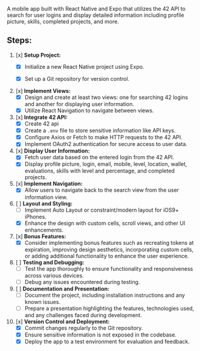 A mobile app built with React Native and Expo that utilizes the 42 API to search for user logins and display detailed information including profile picture, skills, completed projects, and more.

## Steps:

1. [x] **Setup Project:**
   - [x] Initialize a new React Native project using Expo.
   - [x] Set up a Git repository for version control.


2. [x] **Implement Views:**
   - [x] Design and create at least two views: one for searching 42 logins and another for displaying user information.
   - [x] Utilize React Navigation to navigate between views.

3. [x] **Integrate 42 API:** 
   - [x] Create 42 api
   - [x] Create a `.env` file to store sensitive information like API keys.
   - [x] Configure Axios or Fetch to make HTTP requests to the 42 API.
   - [x] Implement OAuth2 authentication for secure access to user data.

4. [x] **Display User Information:**
   - [x] Fetch user data based on the entered login from the 42 API.
   - [x] Display profile picture, login, email, mobile, level, location, wallet, evaluations, skills with level and percentage, and completed projects.

5. [x] **Implement Navigation:**
   - [x] Allow users to navigate back to the search view from the user information view.

6. [ ] **Layout and Styling:**
   - [ ] Implement Auto Layout or constraint/modern layout for iOS9+ iPhones.
   - [x] Enhance the design with custom cells, scroll views, and other UI enhancements.

7. [x] **Bonus Features:**
   - [x] Consider implementing bonus features such as recreating tokens at expiration, improving design aesthetics, incorporating custom cells, or adding additional functionality to enhance the user experience.

8. [ ] **Testing and Debugging:**
   - [ ] Test the app thoroughly to ensure functionality and responsiveness across various devices.
   - [ ] Debug any issues encountered during testing.

9. [ ] **Documentation and Presentation:**
   - [ ] Document the project, including installation instructions and any known issues.
   - [ ] Prepare a presentation highlighting the features, technologies used, and any challenges faced during development.

10. [x] **Version Control and Deployment:**
    - [x] Commit changes regularly to the Git repository.
    - [x] Ensure sensitive information is not exposed in the codebase.
    - [x] Deploy the app to a test environment for evaluation and feedback.
